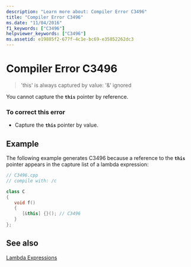 ```yaml
---
description: "Learn more about: Compiler Error C3496"
title: "Compiler Error C3496"
ms.date: "11/04/2016"
f1_keywords: ["C3496"]
helpviewer_keywords: ["C3496"]
ms.assetid: e19885f2-677f-4c1e-bc69-e35852262dc3
---
```

# Compiler Error C3496

> 'this' is always captured by value: '&' ignored

You cannot capture the **`this`** pointer by reference.

### To correct this error

- Capture the **`this`** pointer by value.

## Example

The following example generates C3496 because a reference to the **`this`** pointer appears in the capture list of a lambda expression:

```cpp
// C3496.cpp
// compile with: /c

class C
{
   void f()
   {
      [&this] {}(); // C3496
   }
};
```

## See also

[Lambda Expressions](../../cpp/lambda-expressions-in-cpp.md)
